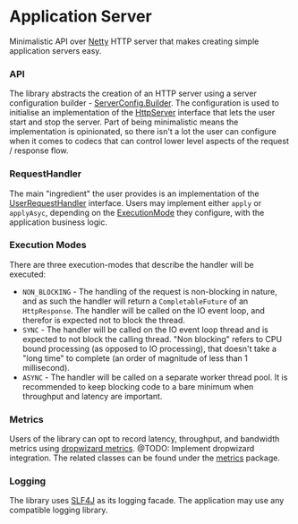 # Application Server

Minimalistic API over [Netty](https://netty.io) HTTP server that makes creating 
simple application servers easy.

### API

The library abstracts the creation of an HTTP server using a server configuration builder - 
[ServerConfig.Builder](src/main/java/com/github/yaronel/appserver/ServerConfig.java).
The configuration is used to initialise an implementation of the 
[HttpServer](src/main/java/com/github/yaronel/appserver/HttpServer.java) interface 
that lets the user start and stop the server. Part of being minimalistic means the 
implementation is opinionated, so there isn't a lot the user can configure 
when it comes to codecs that can control lower level aspects of the request / response flow.

### RequestHandler

The main "ingredient" the user provides is an implementation of the 
[UserRequestHandler](src/main/java/com/github/yaronel/appserver/handler/UserRequestHandler.java) 
interface. Users may implement either `apply` or `applyAsyc`, depending on the 
[ExecutionMode](src/main/java/com/github/yaronel/appserver/ExecutionMode.java) 
they configure, with the application business logic. 

### Execution Modes

There are three execution-modes that describe the handler will be executed:
- `NON_BLOCKING` - The handling of the request is non-blocking in nature, and as
such the handler will return a `CompletableFuture` of an `HttpResponse`. 
The handler will be called on the IO event loop, and therefor is expected not 
to block the thread.
- `SYNC` - The handler will be called on the IO event loop thread and
is expected to not block the calling thread. "Non blocking" refers to CPU bound
processing (as opposed to IO processing), that doesn't take a "long time" to
complete (an order of magnitude of less than 1 millisecond).
- `ASYNC` - The handler will be called on a separate worker thread pool. 
It is recommended to keep blocking code to a bare minimum when throughput and latency are important.

### Metrics 

Users of the library can opt to record latency, throughput, and bandwidth metrics 
using [dropwizard metrics](https://metrics.dropwizard.io/4.1.2/).
@TODO: Implement dropwizard integration.
The related classes can be found under the 
[metrics](src/main/java/com/github/yaronel/appserver/metrics) package.

### Logging

The library uses [SLF4J](http://www.slf4j.org/) as its logging facade. The application 
may use any compatible logging library. 
